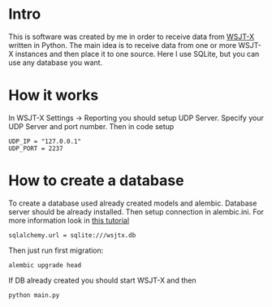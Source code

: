 # Intro

This is software was created by me in order to receive data from [WSJT-X](https://en.wikipedia.org/wiki/WSJT_(amateur_radio_software)) written in Python.
The main idea is to receive data from one or more WSJT-X instances and then place it to one source.
Here I use SQLite, but you can use any database you want. 

# How it works

In WSJT-X Settings -> Reporting you should setup UDP Server. Specify your UDP Server and port number.
Then in code setup
```
UDP_IP = "127.0.0.1"
UDP_PORT = 2237
```

# How to create a database

To create a database used already created models and alembic. Database server should be already installed.
Then setup connection in alembic.ini. For more information look in [this tutorial](https://alembic.sqlalchemy.org/en/latest/tutorial.html)
```
sqlalchemy.url = sqlite:///wsjtx.db
```
Then just run first migration:

```
alembic upgrade head
```

If DB already created you should start WSJT-X and then 

```
python main.py
```

